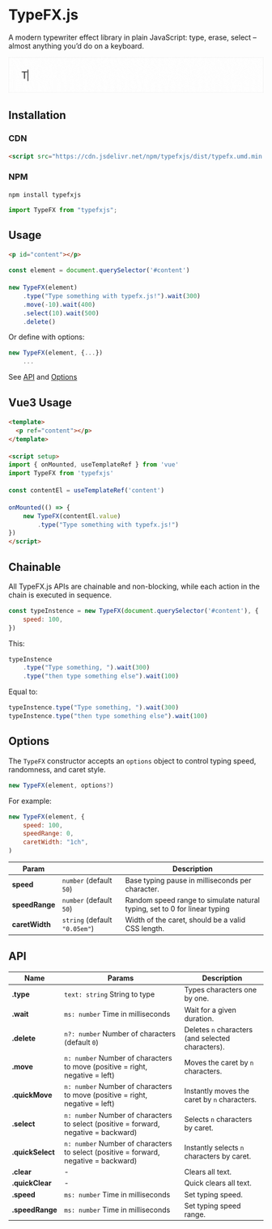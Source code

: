 # TypeFX.js

A modern typewriter effect library in plain JavaScript: type, erase, select – almost anything you’d do on a keyboard.


![](example.gif)




## Installation

### CDN

```html
<script src="https://cdn.jsdelivr.net/npm/typefxjs/dist/typefx.umd.min.js"></script>
```


### NPM

```shell
npm install typefxjs
```
```js
import TypeFX from "typefxjs"; 
```



## Usage

```html
<p id="content"></p>
```
```js
const element = document.querySelector('#content')

new TypeFX(element)
    .type("Type something with typefx.js!").wait(300)
    .move(-10).wait(400)
    .select(10).wait(500)
    .delete()
```
Or define with options:
```js
new TypeFX(element, {...})
    ...
```
See [API](#API) and [Options](#options)







## Vue3 Usage

```html
<template>
  <p ref="content"></p>
</template>

<script setup>
import { onMounted, useTemplateRef } from 'vue'
import TypeFX from 'typefxjs'

const contentEl = useTemplateRef('content')

onMounted(() => {
    new TypeFX(contentEl.value)
        .type("Type something with typefx.js!")
})
</script>
```



## Chainable

All TypeFX.js APIs are chainable and non-blocking, while each action in the chain is executed in sequence.

```js
const typeInstence = new TypeFX(document.querySelector('#content'), {
    speed: 100,
})
```

This:

```js
typeInstence
    .type("Type something, ").wait(300)
    .type("then type something else").wait(100)
```

Equal to:

```js
typeInstence.type("Type something, ").wait(300)
typeInstence.type("then type something else").wait(100)
```





## Options

The `TypeFX` constructor accepts an `options` object to control typing speed, randomness, and caret style.

```ts
new TypeFX(element, options?)
```

For example:
```js
new TypeFX(element, {
    speed: 100,
    speedRange: 0,
    caretWidth: "1ch",
)
```


| Param          |                                 | Description                                                               |
| -------------- | ------------------------------- | ------------------------------------------------------------------------- |
| **speed**      | ``number`` (default `50`)       | Base typing pause in milliseconds per character.                          |
| **speedRange** | ``number`` (default `50`)       | Random speed range to simulate natural typing, set to 0 for linear typing |
| **caretWidth** | ``string`` (default `"0.05em"`) | Width of the caret, should be a valid CSS length.                         |



## API


| Name             | Params                                                                                 | Description                                       |
| ---------------- | -------------------------------------------------------------------------------------- | ------------------------------------------------- |
| **.type**        | ``text: string`` String to type                                                        | Types characters one by one.                      |
| **.wait**        | ``ms: number`` Time in milliseconds                                                    | Wait for a given duration.                        |
| **.delete**      | ``n?: number`` Number of characters (default `0`)                                      | Deletes `n` characters (and selected characters). |
| **.move**        | ``n: number`` Number of characters to move (positive = right, negative = left)         | Moves the caret by `n` characters.                |
| **.quickMove**   | ``n: number`` Number of characters to move (positive = right, negative = left)         | Instantly moves the caret by `n` characters.      |
| **.select**      | ``n: number`` Number of characters to select (positive = forward, negative = backward) | Selects `n` characters by caret.                  |
| **.quickSelect** | ``n: number`` Number of characters to select (positive = forward, negative = backward) | Instantly selects `n` characters by caret.        |
| **.clear**       | -                                                                                      | Clears all text.                                  |
| **.quickClear**  | -                                                                                      | Quick clears all text.                            |
| **.speed**       | ``ms: number`` Time in milliseconds                                                    | Set typing speed.                                 |
| **.speedRange**  | ``ms: number`` Time in milliseconds                                                    | Set typing speed range.                           |
